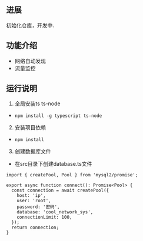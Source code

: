 ## 进展

初始化仓库，开发中.

## 功能介绍

- 网络自动发现
- 流量监控

## 运行说明
1. 全局安装ts ts-node
- ``` npm install -g typescript ts-node ```
2. 安装项目依赖
- ``` npm install ```
3. 创建数据库文件
- 在src目录下创建database.ts文件
```
import { createPool, Pool } from 'mysql2/promise';

export async function connect(): Promise<Pool> {
  const connection = await createPool({
    host: 'ip',
    user: 'root',
    password: '密码',
    database: 'cool_network_sys',
    connectionLimit: 100,
  });
  return connection;
}

```
